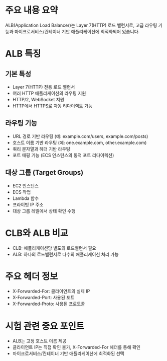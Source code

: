 # 주요 내용 요약

ALB(Application Load Balancer)는 Layer 7(HTTP) 로드 밸런서로, 고급 라우팅 기능과 마이크로서비스/컨테이너 기반 애플리케이션에 최적화되어 있습니다.

# ALB 특징

## 기본 특성

- Layer 7(HTTP) 전용 로드 밸런서
- 여러 HTTP 애플리케이션의 라우팅 지원
- HTTP/2, WebSocket 지원
- HTTP에서 HTTPS로 자동 리다이렉트 가능

## 라우팅 기능

- URL 경로 기반 라우팅 (예: example.com/users, example.com/posts)
- 호스트 이름 기반 라우팅 (예: one.example.com, other.example.com)
- 쿼리 문자열과 헤더 기반 라우팅
- 포트 매핑 기능 (ECS 인스턴스의 동적 포트 리다이렉션)

## 대상 그룹 (Target Groups)

- EC2 인스턴스
- ECS 작업
- Lambda 함수
- 프라이빗 IP 주소
- 대상 그룹 레벨에서 상태 확인 수행

# CLB와 ALB 비교

- CLB: 애플리케이션당 별도의 로드밸런서 필요
- ALB: 하나의 로드밸런서로 다수의 애플리케이션 처리 가능

# 주요 헤더 정보

- X-Forwarded-For: 클라이언트의 실제 IP
- X-Forwarded-Port: 사용된 포트
- X-Forwarded-Proto: 사용된 프로토콜

# 시험 관련 중요 포인트

- ALB는 고정 호스트 이름 제공
- 클라이언트 IP는 직접 확인 불가, X-Forwarded-For 헤더를 통해 확인
- 마이크로서비스/컨테이너 기반 애플리케이션에 최적화된 선택
